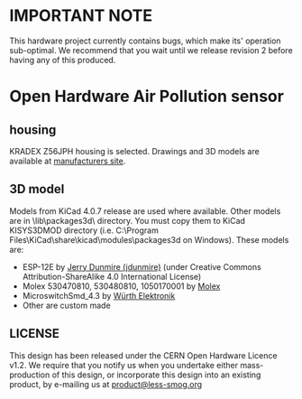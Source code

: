 # IMPORTANT NOTE

This hardware project currently contains bugs, which make its' operation sub-optimal. We recommend that you wait until we release revision 2 before
having any of this produced.


# Open Hardware Air Pollution sensor

## housing
KRADEX Z56JPH housing is selected. Drawings and  3D models are available at [manufacturers site](https://www.kradex.com.pl/shop?product=z56).

## 3D model
Models from KiCad 4.0.7 release are used where available. Other models are in \lib\packages3d\ directory. You must copy them to KiCad KISYS3DMOD directory (i.e. C:\Program Files\KiCad\share\kicad\modules\packages3d on Windows). These models are:

* ESP-12E by [Jerry Dunmire (jdunmire)](https://github.com/jdunmire/kicad-ESP8266) (under Creative Commons Attribution-ShareAlike 4.0 International License)
* Molex 530470810, 530480810, 1050170001 by [Molex](https://www.molex.com/)
* MicroswitchSmd_4.3 by [Würth Elektronik](http://katalog.we-online.com/en/em/TASV_6X6_SMD?sid=3e9e02d6c0)
* Other are custom made

## LICENSE

This design has been released under the CERN Open Hardware Licence v1.2. We require that you notify us when you undertake either mass-production
of this design, or incorporate this design into an existing product, by e-mailing us at product@less-smog.org

